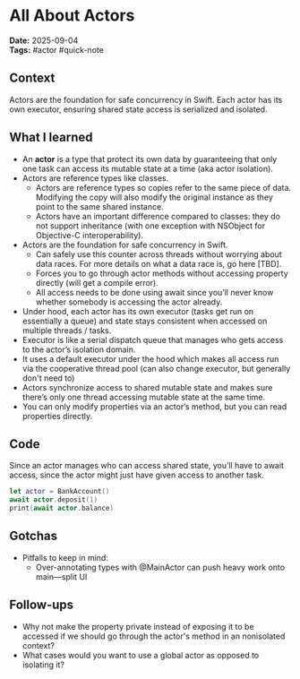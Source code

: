 
# All About Actors

**Date:** 2025-09-04  
**Tags:** #actor #quick-note

## Context
Actors are the foundation for safe concurrency in Swift. Each actor has its own executor, ensuring shared state access is serialized and isolated. 

## What I learned
- An **actor** is a type that protect its own data by guaranteeing that only one task can access its mutable state at a time (aka actor isolation).
- Actors are reference types like classes.
    - Actors are reference types so copies refer to the same piece of data. Modifying the copy will also modify the original instance as they point to the same shared instance.
    - Actors have an important difference compared to classes: they do not support inheritance (with one exception with NSObject for Objective-C interoperability).
- Actors are the foundation for safe concurrency in Swift. 
    - Can safely use this counter across threads without worrying about data races. For more details on what a data race is, go here [TBD].
    - Forces you to go through actor methods without accessing property directly (will get a compile error).
    - All access needs to be done using await since you’ll never know whether somebody is accessing the actor already.
- Under hood, each actor has its own executor (tasks get run on essentially a queue) and state stays consistent when accessed on multiple threads / tasks.
 - Executor is like a serial dispatch queue that manages who gets access to the actor’s isolation domain.
 - It uses a default executor under the hood which makes all access run via the cooperative thread pool (can also change executor, but generally don't need to)
- Actors synchronize access to shared mutable state and makes sure there’s only one thread accessing mutable state at the same time.
- You can only modify properties via an actor’s method, but you can read properties directly.

## Code
Since an actor manages who can access shared state, you’ll have to await access, since the actor might just have given access to another task.
```swift
let actor = BankAccount()
await actor.deposit(1)
print(await actor.balance)
```

## Gotchas
- Pitfalls to keep in mind:
    - Over-annotating types with @MainActor can push heavy work onto main—split UI

## Follow-ups
- Why not make the property private instead of exposing it to be accessed if we should go through the actor's method in an nonisolated context?
- What cases would you want to use a global actor as opposed to isolating it? 
